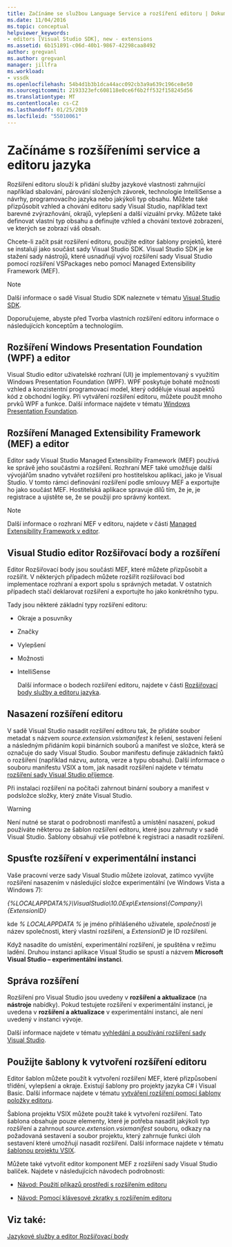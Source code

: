 ```yaml
---
title: Začínáme se službou Language Service a rozšíření editoru | Dokumentace Microsoftu
ms.date: 11/04/2016
ms.topic: conceptual
helpviewer_keywords:
- editors [Visual Studio SDK], new - extensions
ms.assetid: 6b151891-c06d-40b1-9867-42298caa8492
author: gregvanl
ms.author: gregvanl
manager: jillfra
ms.workload:
- vssdk
ms.openlocfilehash: 54b4d1b3b1dca44acc092cb3a9a639c196ce8e50
ms.sourcegitcommit: 2193323efc608118e0ce6f6b2ff532f158245d56
ms.translationtype: MT
ms.contentlocale: cs-CZ
ms.lasthandoff: 01/25/2019
ms.locfileid: "55010061"
---
```

# <a name="get-started-with-language-service-and-editor-extensions"></a>Začínáme s rozšířeními service a editoru jazyka
Rozšíření editoru slouží k přidání služby jazykové vlastnosti zahrnující například sbalování, párování složených závorek, technologie IntelliSense a návrhy, programovacího jazyka nebo jakýkoli typ obsahu. Můžete také přizpůsobit vzhled a chování editoru sady Visual Studio, například text barevné zvýrazňování, okrajů, vylepšení a další vizuální prvky. Můžete také definovat vlastní typ obsahu a definujte vzhled a chování textové zobrazení, ve kterých se zobrazí váš obsah.  
  
 Chcete-li začít psát rozšíření editoru, použijte editor šablony projektů, které se instalují jako součást sady Visual Studio SDK. Visual Studio SDK je ke stažení sady nástrojů, které usnadňují vývoj rozšíření sady Visual Studio pomocí rozšíření VSPackages nebo pomocí Managed Extensibility Framework (MEF).  
  
> [!NOTE]
>  Další informace o sadě Visual Studio SDK naleznete v tématu [Visual Studio SDK](../extensibility/visual-studio-sdk.md).  
  
 Doporučujeme, abyste před Tvorba vlastních rozšíření editoru informace o následujících konceptům a technologiím.  
  
## <a name="the-windows-presentation-foundation-wpf-and-editor-extensions"></a>Rozšíření Windows Presentation Foundation (WPF) a editor  
 Visual Studio editor uživatelské rozhraní (UI) je implementovaný s využitím Windows Presentation Foundation (WPF). WPF poskytuje bohaté možnosti vzhled a konzistentní programovací model, který odděluje visual aspektů kód z obchodní logiky. Při vytváření rozšíření editoru, můžete použít mnoho prvků WPF a funkce. Další informace najdete v tématu [Windows Presentation Foundation](/dotnet/framework/wpf/index).  
  
## <a name="the-managed-extensibility-framework-mef-and-editor-extensions"></a>Rozšíření Managed Extensibility Framework (MEF) a editor  
 Editor sady Visual Studio Managed Extensibility Framework (MEF) používá ke správě jeho součástmi a rozšíření. Rozhraní MEF také umožňuje další vývojářům snadno vytvářet rozšíření pro hostitelskou aplikaci, jako je Visual Studio. V tomto rámci definování rozšíření podle smlouvy MEF a exportujte ho jako součást MEF. Hostitelská aplikace spravuje dílů tím, že je, je registrace a ujistěte se, že se použijí pro správný kontext.  
  
> [!NOTE]
>  Další informace o rozhraní MEF v editoru, najdete v části [Managed Extensibility Framework v editor](../extensibility/managed-extensibility-framework-in-the-editor.md).  
  
## <a name="visual-studio-editor-extension-points-and-extensions"></a>Visual Studio editor Rozšiřovací body a rozšíření  
 Editor Rozšiřovací body jsou součásti MEF, které můžete přizpůsobit a rozšířit. V některých případech můžete rozšířit rozšiřovací bod implementace rozhraní a export spolu s správných metadat. V ostatních případech stačí deklarovat rozšíření a exportujte ho jako konkrétního typu.  
  
 Tady jsou některé základní typy rozšíření editoru:  
  
- Okraje a posuvníky  
  
- Značky  
  
- Vylepšení  
  
- Možnosti  
  
- IntelliSense  
  
  Další informace o bodech rozšíření editoru, najdete v části [Rozšiřovací body služby a editoru jazyka](../extensibility/language-service-and-editor-extension-points.md).  
  
## <a name="deploying-editor-extensions"></a>Nasazení rozšíření editoru  
 V sadě Visual Studio nasadit rozšíření editoru tak, že přidáte soubor metadat s názvem *source.extension.vsixmanifest* k řešení, sestavení řešení a následným přidáním kopii binárních souborů a manifest ve složce, která se označuje do sady Visual Studio. Soubor manifestu definuje základních faktů o rozšíření (například názvu, autora, verze a typu obsahu). Další informace o souboru manifestu VSIX a tom, jak nasadit rozšíření najdete v tématu [rozšíření sady Visual Studio příjemce](../extensibility/shipping-visual-studio-extensions.md).  
  
 Při instalaci rozšíření na počítači zahrnout binární soubory a manifest v podsložce složky, který znáte Visual Studio.  
  
> [!WARNING]
>  Není nutné se starat o podrobnosti manifestů a umístění nasazení, pokud používáte některou ze šablon rozšíření editoru, které jsou zahrnuty v sadě Visual Studio. Šablony obsahují vše potřebné k registraci a nasadit rozšíření.  
  
## <a name="run-extensions-in-the-experimental-instance"></a>Spusťte rozšíření v experimentální instanci  
 Vaše pracovní verze sady Visual Studio můžete izolovat, zatímco vyvíjíte rozšíření nasazením v následující složce experimentální (ve Windows Vista a Windows 7):  
  
 *{%LOCALAPPDATA%}\VisualStudio\10.0Exp\Extensions\\{Company}\\{ExtensionID}*  
  
 kde *% LOCALAPPDATA %* je jméno přihlášeného uživatele, *společnosti* je název společnosti, který vlastní rozšíření, a *ExtensionID* je ID rozšíření.  
  
 Když nasadíte do umístění, experimentální rozšíření, je spuštěna v režimu ladění. Druhou instanci aplikace Visual Studio se spustí a názvem **Microsoft Visual Studio – experimentální instanci**.  
  
## <a name="manage-extensions"></a>Správa rozšíření  
 Rozšíření pro Visual Studio jsou uvedeny v **rozšíření a aktualizace** (na **nástroje** nabídky). Pokud testujete rozšíření v experimentální instanci, je uvedena v **rozšíření a aktualizace** v experimentální instanci, ale není uvedený v instanci vývoje.  
  
 Další informace najdete v tématu [vyhledání a používání rozšíření sady Visual Studio](../ide/finding-and-using-visual-studio-extensions.md).  
  
## <a name="use-templates-to-create-editor-extensions"></a>Použijte šablony k vytvoření rozšíření editoru  
 Editor šablon můžete použít k vytvoření rozšíření MEF, které přizpůsobení třídění, vylepšení a okraje. Existují šablony pro projekty jazyka C# i Visual Basic. Další informace najdete v tématu [vytváření rozšíření pomocí šablony položky editoru](../extensibility/creating-an-extension-with-an-editor-item-template.md).  
  
 Šablona projektu VSIX můžete použít také k vytvoření rozšíření. Tato šablona obsahuje pouze elementy, které je potřeba nasadit jakýkoli typ rozšíření a zahrnout *source.extension.vsixmanifest* souboru, odkazy na požadovaná sestavení a soubor projektu, který zahrnuje funkci úloh sestavení které umožňují nasadit rozšíření. Další informace najdete v tématu [šablonou projektu VSIX](../extensibility/vsix-project-template.md).  
  
 Můžete také vytvořit editor komponent MEF z rozšíření sady Visual Studio balíček. Najdete v následujících návodech podrobnosti:  
  
-   [Návod: Použití příkazů prostředí s rozšířením editoru](../extensibility/walkthrough-using-a-shell-command-with-an-editor-extension.md)  
  
-   [Návod: Pomocí klávesové zkratky s rozšířením editoru](../extensibility/walkthrough-using-a-shortcut-key-with-an-editor-extension.md)  
  
## <a name="see-also"></a>Viz také:  
 [Jazykové služby a editor Rozšiřovací body](../extensibility/language-service-and-editor-extension-points.md)